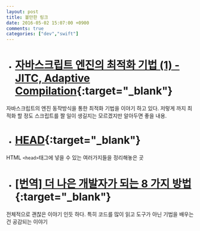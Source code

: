 ```yaml
---
layout: post
title: 볼만한 링크
date: 2016-05-02 15:07:00 +0900
comments: true
categories: ["dev","swift"]
--- 
```


* # [자바스크립트 엔진의 최적화 기법 (1) - JITC, Adaptive Compilation](http://meetup.toast.com/posts/77){:target="_blank"}
자바스크립트의 엔진 동작방식을 통한 최적화 기법을 이야기 하고 있다. 저렇게 까지 최적화 할 정도 스크립트를 짤 일이 생길지는 모르겠지만 알아두면 좋을 내용. 

* # [HEAD](https://github.com/joshbuchea/HEAD){:target="_blank"}
HTML `<head>`태그에 넣을 수 있는 여러가지들을 정리해놓은 곳

* # [[번역] 더 나은 개발자가 되는 8 가지 방법](https://medium.com/@mnpk/%EB%B2%88%EC%97%AD-%EB%8D%94-%EB%82%98%EC%9D%80-%EA%B0%9C%EB%B0%9C%EC%9E%90%EA%B0%80-%EB%90%98%EB%8A%94-8-%EA%B0%80%EC%A7%80-%EB%B0%A9%EB%B2%95-45ea6cd70114#.6wnkx97zf){:target="_blank"}
전체적으로 괜찮은 이야기 인듯 하다. 특히 코드를 많이 읽고 도구가 아닌 기법을 배우는건 공감되는 이야기